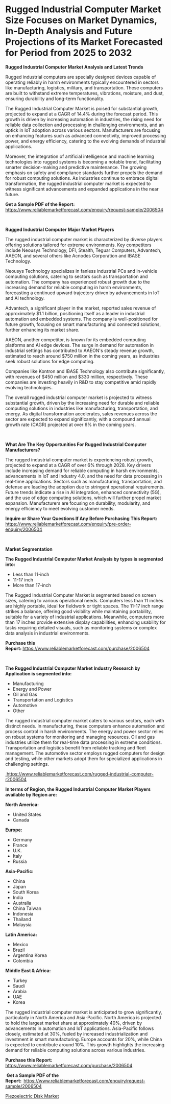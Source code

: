 <p><h1>Rugged Industrial Computer Market Size Focuses on Market Dynamics, In-Depth Analysis and Future Projections of its Market Forecasted for Period from 2025 to 2032</h1></p><p><strong>Rugged Industrial Computer Market Analysis and Latest Trends</strong></p>
<p><p>Rugged industrial computers are specially designed devices capable of operating reliably in harsh environments typically encountered in sectors like manufacturing, logistics, military, and transportation. These computers are built to withstand extreme temperatures, vibrations, moisture, and dust, ensuring durability and long-term functionality.</p><p>The Rugged Industrial Computer Market is poised for substantial growth, projected to expand at a CAGR of 14.4% during the forecast period. This growth is driven by increasing automation in industries, the rising need for reliable data collection and processing in challenging environments, and an uptick in IoT adoption across various sectors. Manufacturers are focusing on enhancing features such as advanced connectivity, improved processing power, and energy efficiency, catering to the evolving demands of industrial applications.</p><p>Moreover, the integration of artificial intelligence and machine learning technologies into rugged systems is becoming a notable trend, facilitating smarter decision-making and predictive maintenance. The growing emphasis on safety and compliance standards further propels the demand for robust computing solutions. As industries continue to embrace digital transformation, the rugged industrial computer market is expected to witness significant advancements and expanded applications in the near future.</p></p>
<p><strong>Get a Sample PDF of the Report:&nbsp;</strong> <a href="https://www.reliablemarketforecast.com/enquiry/request-sample/2006504?utm_campaign=3208&utm_medium=2&utm_source=Github&utm_content=ia&utm_term=06042025&utm_id=rugged-industrial-computer">https://www.reliablemarketforecast.com/enquiry/request-sample/2006504</a></p>
<p>&nbsp;</p>
<p><strong>Rugged Industrial Computer Major Market Players</strong></p>
<p><p>The rugged industrial computer market is characterized by diverse players offering solutions tailored for extreme environments. Key competitors include Neousys Technology, DFI, Stealth, Teguar Computers, Advantech, AAEON, and several others like Acnodes Corporation and IBASE Technology. </p><p>Neousys Technology specializes in fanless industrial PCs and in-vehicle computing solutions, catering to sectors such as transportation and automation. The company has experienced robust growth due to the increasing demand for reliable computing in harsh environments, forecasting a continued upward trajectory driven by advancements in IoT and AI technology.</p><p>Advantech, a significant player in the market, reported sales revenue of approximately $1.1 billion, positioning itself as a leader in industrial automation and embedded systems. The company is well-positioned for future growth, focusing on smart manufacturing and connected solutions, further enhancing its market share.</p><p>AAEON, another competitor, is known for its embedded computing platforms and AI edge devices. The surge in demand for automation in industrial settings has contributed to AAEON's steady revenue growth, estimated to reach around $750 million in the coming years, as industries seek robust solutions for edge computing.</p><p>Companies like Kontron and IBASE Technology also contribute significantly, with revenues of $450 million and $330 million, respectively. These companies are investing heavily in R&D to stay competitive amid rapidly evolving technologies.</p><p>The overall rugged industrial computer market is projected to witness substantial growth, driven by the increasing need for durable and reliable computing solutions in industries like manufacturing, transportation, and energy. As digital transformation accelerates, sales revenues across the sector are expected to expand significantly, with a compound annual growth rate (CAGR) projected at over 6% in the coming years.</p></p>
<p>&nbsp;</p>
<p><strong>What Are The Key Opportunities For Rugged Industrial Computer Manufacturers?</strong></p>
<p><p>The rugged industrial computer market is experiencing robust growth, projected to expand at a CAGR of over 6% through 2028. Key drivers include increasing demand for reliable computing in harsh environments, advancements in IoT and Industry 4.0, and the need for data processing in real-time applications. Sectors such as manufacturing, transportation, and defense are leading the adoption due to stringent operational requirements. Future trends indicate a rise in AI integration, enhanced connectivity (5G), and the use of edge computing solutions, which will further propel market expansion. Manufacturers are focusing on durability, modularity, and energy efficiency to meet evolving customer needs.</p></p>
<p><strong>Inquire or Share Your Questions If Any Before Purchasing This Report:</strong> <a href="https://www.reliablemarketforecast.com/enquiry/pre-order-enquiry/2006504?utm_campaign=3208&utm_medium=2&utm_source=Github&utm_content=ia&utm_term=06042025&utm_id=rugged-industrial-computer">https://www.reliablemarketforecast.com/enquiry/pre-order-enquiry/2006504</a></p>
<p>&nbsp;</p>
<p><strong>Market Segmentation</strong></p>
<p><strong>The Rugged Industrial Computer Market Analysis by types is segmented into:</strong></p>
<p><ul><li>Less than 11-inch</li><li>11-17 inch</li><li>More than 17-inch</li></ul></p>
<p><p>The Rugged Industrial Computer Market is segmented based on screen sizes, catering to various operational needs. Computers less than 11 inches are highly portable, ideal for fieldwork or tight spaces. The 11-17 inch range strikes a balance, offering good visibility while maintaining portability, suitable for a variety of industrial applications. Meanwhile, computers more than 17 inches provide extensive display capabilities, enhancing usability for tasks requiring detailed visuals, such as monitoring systems or complex data analysis in industrial environments.</p></p>
<p><strong>Purchase this Report:&nbsp;</strong><a href="https://www.reliablemarketforecast.com/purchase/2006504?utm_campaign=3208&utm_medium=2&utm_source=Github&utm_content=ia&utm_term=06042025&utm_id=rugged-industrial-computer">https://www.reliablemarketforecast.com/purchase/2006504</a></p>
<p>&nbsp;</p>
<p><strong>The Rugged Industrial Computer Market Industry Research by Application is segmented into:</strong></p>
<p><ul><li>Manufacturing</li><li>Energy and Power</li><li>Oil and Gas</li><li>Transportation and Logistics</li><li>Automotive</li><li>Other</li></ul></p>
<p><p>The rugged industrial computer market caters to various sectors, each with distinct needs. In manufacturing, these computers enhance automation and process control in harsh environments. The energy and power sector relies on robust systems for monitoring and managing resources. Oil and gas industries utilize them for real-time data processing in extreme conditions. Transportation and logistics benefit from reliable tracking and fleet management. The automotive sector employs rugged computers for design and testing, while other markets adopt them for specialized applications in challenging settings.</p></p>
<p><a href="https://www.reliablemarketforecast.com/rugged-industrial-computer-r2006504?utm_campaign=3208&utm_medium=2&utm_source=Github&utm_content=ia&utm_term=06042025&utm_id=rugged-industrial-computer">&nbsp;https://www.reliablemarketforecast.com/rugged-industrial-computer-r2006504</a></p>
<p><strong>In terms of Region, the Rugged Industrial Computer Market Players available by Region are:</strong></p>
<p>
    <p> <strong> North America: </strong>
        <ul>
            <li>United States</li>
            <li>Canada</li>
        </ul>
        </p> 
    <p> <strong> Europe: </strong>
        <ul>
            <li>Germany</li>
            <li>France</li>
            <li>U.K.</li>
            <li>Italy</li>
            <li>Russia</li>
        </ul>
        </p> 
    <p> <strong> Asia-Pacific: </strong>
        <ul>
            <li>China</li>
            <li>Japan</li>
            <li>South Korea</li>
            <li>India</li>
            <li>Australia</li>
            <li>China Taiwan</li>
            <li>Indonesia</li>
            <li>Thailand</li>
            <li>Malaysia</li>
        </ul>
        </p> 
    <p> <strong> Latin America: </strong>
        <ul>
            <li>Mexico</li>
            <li>Brazil</li>
            <li>Argentina Korea</li>
            <li>Colombia</li>
        </ul>
        </p> 
    <p> <strong> Middle East & Africa: </strong>
        <ul>
            <li>Turkey</li>
            <li>Saudi</li>
            <li>Arabia</li>
            <li>UAE</li>
            <li>Korea</li>
        </ul>
    </p>
    </p>
<p><p>The rugged industrial computer market is anticipated to grow significantly, particularly in North America and Asia-Pacific. North America is projected to hold the largest market share at approximately 40%, driven by advancements in automation and IoT applications. Asia-Pacific follows closely, estimated at 30%, fueled by increased industrialization and investment in smart manufacturing. Europe accounts for 20%, while China is expected to contribute around 10%. This growth highlights the increasing demand for reliable computing solutions across various industries.</p></p>
<p><strong>Purchase this Report: </strong><a href="https://www.reliablemarketforecast.com/purchase/2006504?utm_campaign=3208&utm_medium=2&utm_source=Github&utm_content=ia&utm_term=06042025&utm_id=rugged-industrial-computer">https://www.reliablemarketforecast.com/purchase/2006504</a></p>
<p>&nbsp;<strong>Get a Sample PDF of the Report:&nbsp;&nbsp;</strong><a href="https://www.reliablemarketforecast.com/enquiry/request-sample/2006504?utm_campaign=3208&utm_medium=2&utm_source=Github&utm_content=ia&utm_term=06042025&utm_id=rugged-industrial-computer">https://www.reliablemarketforecast.com/enquiry/request-sample/2006504</a></p>
<p><strong></strong></p>
<p><p><a href="https://github.com/ziwersekos/Market-Research-Report-List-1/blob/main/piezoelectric-disk-market.md?utm_campaign=3208&utm_medium=2&utm_source=Github&utm_content=ia&utm_term=06042025&utm_id=rugged-industrial-computer">Piezoelectric Disk Market</a></p></p>